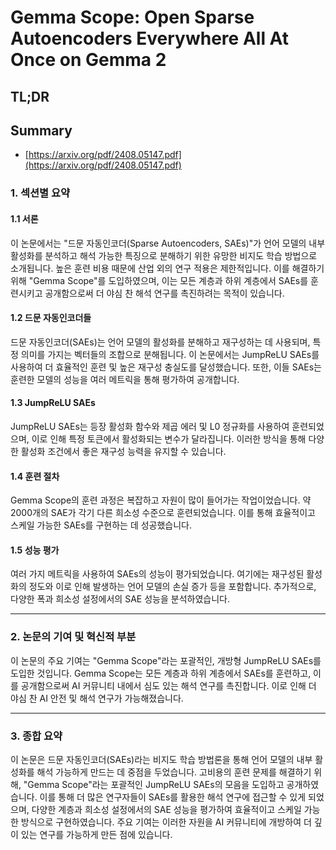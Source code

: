 # Gemma Scope: Open Sparse Autoencoders Everywhere All At Once on Gemma 2
## TL;DR
## Summary
- [https://arxiv.org/pdf/2408.05147.pdf](https://arxiv.org/pdf/2408.05147.pdf)

### 1. 섹션별 요약

#### 1.1 서론

이 논문에서는 "드문 자동인코더(Sparse Autoencoders, SAEs)"가 언어 모델의 내부 활성화를 분석하고 해석 가능한 특징으로 분해하기 위한 유망한 비지도 학습 방법으로 소개됩니다. 높은 훈련 비용 때문에 산업 외의 연구 적용은 제한적입니다. 이를 해결하기 위해 "Gemma Scope"를 도입하였으며, 이는 모든 계층과 하위 계층에서 SAEs를 훈련시키고 공개함으로써 더 야심 찬 해석 연구를 촉진하려는 목적이 있습니다.

#### 1.2 드문 자동인코더들

드문 자동인코더(SAEs)는 언어 모델의 활성화를 분해하고 재구성하는 데 사용되며, 특정 의미를 가지는 벡터들의 조합으로 분해됩니다. 이 논문에서는 JumpReLU SAEs를 사용하여 더 효율적인 훈련 및 높은 재구성 충실도를 달성했습니다. 또한, 이들 SAEs는 훈련한 모델의 성능을 여러 메트릭을 통해 평가하여 공개합니다.

#### 1.3 JumpReLU SAEs

JumpReLU SAEs는 등장 활성화 함수와 제곱 에러 및 L0 정규화를 사용하여 훈련되었으며, 이로 인해 특정 토큰에서 활성화되는 변수가 달라집니다. 이러한 방식을 통해 다양한 활성화 조건에서 좋은 재구성 능력을 유지할 수 있습니다.

#### 1.4 훈련 절차

Gemma Scope의 훈련 과정은 복잡하고 자원이 많이 들어가는 작업이었습니다. 약 2000개의 SAE가 각기 다른 희소성 수준으로 훈련되었습니다. 이를 통해 효율적이고 스케일 가능한 SAEs를 구현하는 데 성공했습니다.

#### 1.5 성능 평가

여러 가지 메트릭을 사용하여 SAEs의 성능이 평가되었습니다. 여기에는 재구성된 활성화의 정도와 이로 인해 발생하는 언어 모델의 손실 증가 등을 포함합니다. 추가적으로, 다양한 폭과 희소성 설정에서의 SAE 성능을 분석하였습니다.

---

### 2. 논문의 기여 및 혁신적 부분

이 논문의 주요 기여는 "Gemma Scope"라는 포괄적인, 개방형 JumpReLU SAEs를 도입한 것입니다. Gemma Scope는 모든 계층과 하위 계층에서 SAEs를 훈련하고, 이를 공개함으로써 AI 커뮤니티 내에서 심도 있는 해석 연구를 촉진합니다. 이로 인해 더 야심 찬 AI 안전 및 해석 연구가 가능해졌습니다.

---

### 3. 종합 요약

이 논문은 드문 자동인코더(SAEs)라는 비지도 학습 방법론을 통해 언어 모델의 내부 활성화를 해석 가능하게 만드는 데 중점을 두었습니다. 고비용의 훈련 문제를 해결하기 위해, "Gemma Scope"라는 포괄적인 JumpReLU SAEs의 모음을 도입하고 공개하였습니다. 이를 통해 더 많은 연구자들이 SAEs를 활용한 해석 연구에 접근할 수 있게 되었으며, 다양한 계층과 희소성 설정에서의 SAE 성능을 평가하여 효율적이고 스케일 가능한 방식으로 구현하였습니다. 주요 기여는 이러한 자원을 AI 커뮤니티에 개방하여 더 깊이 있는 연구를 가능하게 만든 점에 있습니다.